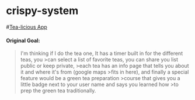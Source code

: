 # crispy-system

#[Tea-licious App](https://tea-licious.herokuapp.com/)


#### Original Goal:
>I'm thinking if I do the tea one, It has a timer built in for the different teas, you >can select a list of favorite teas, you can share you list public or keep private, >each tea has an info page that tells you about it and where it's from (google maps >fits in here), and finally a special feature would be a green tea preparation >course that gives you a little badge next to your user name and says you learned how >to prep the green tea traditionally.
